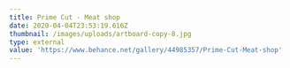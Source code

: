 ```yaml
---
title: Prime Cut - Meat shop
date: 2020-04-04T23:53:19.616Z
thumbnail: /images/uploads/artboard-copy-8.jpg
type: external
value: 'https://www.behance.net/gallery/44985357/Prime-Cut-Meat-shop'
---
```

